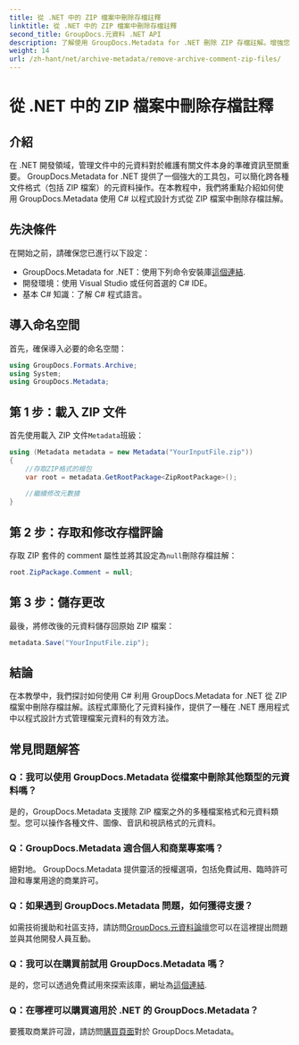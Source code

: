 ```yaml
---
title: 從 .NET 中的 ZIP 檔案中刪除存檔註釋
linktitle: 從 .NET 中的 ZIP 檔案中刪除存檔註釋
second_title: GroupDocs.元資料 .NET API
description: 了解使用 GroupDocs.Metadata for .NET 刪除 ZIP 存檔註解。增強您的元資料管理技能。
weight: 14
url: /zh-hant/net/archive-metadata/remove-archive-comment-zip-files/
---
```


# 從 .NET 中的 ZIP 檔案中刪除存檔註釋

## 介紹
在 .NET 開發領域，管理文件中的元資料對於維護有關文件本身的準確資訊至關重要。 GroupDocs.Metadata for .NET 提供了一個強大的工具包，可以簡化跨各種文件格式（包括 ZIP 檔案）的元資料操作。在本教程中，我們將重點介紹如何使用 GroupDocs.Metadata 使用 C# 以程式設計方式從 ZIP 檔案中刪除存檔註解。 
## 先決條件
在開始之前，請確保您已進行以下設定：
-  GroupDocs.Metadata for .NET：使用下列命令安裝庫[這個連結](https://releases.groupdocs.com/metadata/net/).
- 開發環境：使用 Visual Studio 或任何首選的 C# IDE。
- 基本 C# 知識：了解 C# 程式語言。

## 導入命名空間
首先，確保導入必要的命名空間：
```csharp
using GroupDocs.Formats.Archive;
using System;
using GroupDocs.Metadata;
```

## 第 1 步：載入 ZIP 文件
首先使用載入 ZIP 文件`Metadata`班級：
```csharp
using (Metadata metadata = new Metadata("YourInputFile.zip"))
{
    //存取ZIP格式的根包
    var root = metadata.GetRootPackage<ZipRootPackage>();
    
    //繼續修改元數據
}
```
## 第 2 步：存取和修改存檔評論
存取 ZIP 套件的 comment 屬性並將其設定為`null`刪除存檔註解：
```csharp
root.ZipPackage.Comment = null;
```
## 第 3 步：儲存更改
最後，將修改後的元資料儲存回原始 ZIP 檔案：
```csharp
metadata.Save("YourInputFile.zip");
```

## 結論
在本教學中，我們探討如何使用 C# 利用 GroupDocs.Metadata for .NET 從 ZIP 檔案中刪除存檔註解。該程式庫簡化了元資料操作，提供了一種在 .NET 應用程式中以程式設計方式管理檔案元資料的有效方法。

## 常見問題解答
### Q：我可以使用 GroupDocs.Metadata 從檔案中刪除其他類型的元資料嗎？
是的，GroupDocs.Metadata 支援除 ZIP 檔案之外的多種檔案格式和元資料類型。您可以操作各種文件、圖像、音訊和視訊格式的元資料。
### Q：GroupDocs.Metadata 適合個人和商業專案嗎？
絕對地。 GroupDocs.Metadata 提供靈活的授權選項，包括免費試用、臨時許可證和專業用途的商業許可。
### Q：如果遇到 GroupDocs.Metadata 問題，如何獲得支援？
如需技術援助和社區支持，請訪問[GroupDocs.元資料論壇](https://forum.groupdocs.com/c/metadata/14)您可以在這裡提出問題並與其他開發人員互動。
### Q：我可以在購買前試用 GroupDocs.Metadata 嗎？
是的，您可以透過免費試用來探索該庫，網址為[這個連結](https://releases.groupdocs.com/).
### Q：在哪裡可以購買適用於 .NET 的 GroupDocs.Metadata？
要獲取商業許可證，請訪問[購買頁面](https://purchase.groupdocs.com/buy)對於 GroupDocs.Metadata。